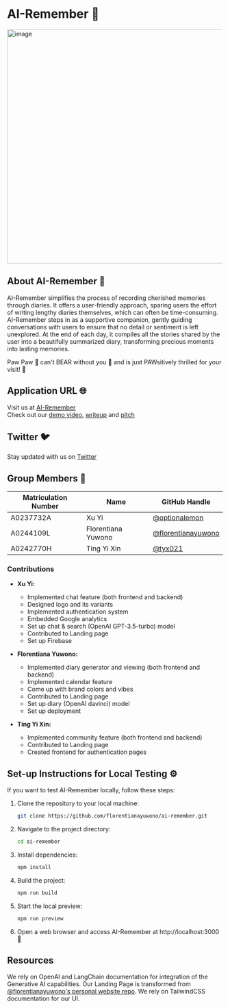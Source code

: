 # AI-Remember 📔
<img width="547" alt="image" src="https://github.com/florentianayuwono/ai-remember/assets/76247368/b66f1b95-2244-4c03-a645-59025c19efab">

## About AI-Remember 🌟

AI-Remember simplifies the process of recording cherished memories through diaries. It offers a user-friendly approach, sparing users the effort of writing lengthy diaries themselves, which can often be time-consuming. AI-Remember steps in as a supportive companion, gently guiding conversations with users to ensure that no detail or sentiment is left unexplored. At the end of each day, it compiles all the stories shared by the user into a beautifully summarized diary, transforming precious moments into lasting memories.

Paw Paw 🐻 can't BEAR without you 🥺 and is just PAWsitively thrilled for your visit! 🤩

## Application URL 🌐

Visit us at [AI-Remember](https://ai-remember.vercel.app/) \
Check out our [demo video](https://youtu.be/0lbNq1ESeBM), [writeup](group-6-milestones.pdf) and [pitch](group-6-pitch.pdf)

## Twitter 🐦

Stay updated with us on [Twitter](https://twitter.com/ai_remember)

## Group Members 👥

| Matriculation Number | Name               | GitHub Handle                            |
| -------------------- | ------------------ | ------------------------------------------ |
| A0237732A            | Xu Yi              | [@optionalemon](https://github.com/optionalemon/)         |
| A0244109L            | Florentiana Yuwono | [@florentianayuwono](https://github.com/florentianayuwono/) |
| A0242770H            | Ting Yi Xin        | [@tyx021](https://github.com/tyx021) |

### Contributions
- **Xu Yi:**
  - Implemented chat feature (both frontend and backend)
  - Designed logo and its variants
  - Implemented authentication system
  - Embedded Google analytics
  - Set up chat & search (OpenAI GPT-3.5-turbo) model
  - Contributed to Landing page
  - Set up Firebase

- **Florentiana Yuwono:**
  - Implemented diary generator and viewing (both frontend and backend)
  - Implemented calendar feature
  - Come up with brand colors and vibes
  - Contributed to Landing page
  - Set up diary (OpenAI davinci) model
  - Set up deployment

- **Ting Yi Xin:**
  - Implemented community feature (both frontend and backend)
  - Contributed to Landing page
  - Created frontend for authentication pages

## Set-up Instructions for Local Testing ⚙️

If you want to test AI-Remember locally, follow these steps:

1. Clone the repository to your local machine:
   ```bash
   git clone https://github.com/florentianayuwono/ai-remember.git
   ```
2. Navigate to the project directory:
   ```bash
   cd ai-remember
   ```
3. Install dependencies:
   ```bash
   npm install
   ```
4. Build the project:
   ```bash
   npm run build
   ```
5. Start the local preview:
   ```bash
   npm run preview
   ```
6. Open a web browser and access AI-Remember at http://localhost:3000 🚀

## Resources
We rely on OpenAI and LangChain documentation for integration of the Generative AI capabilities.
Our Landing Page is transformed from [@florentianayuwono's personal website repo](https://github.com/florentianayuwono/florentianayuwono.github.io).
We rely on TailwindCSS documentation for our UI.
